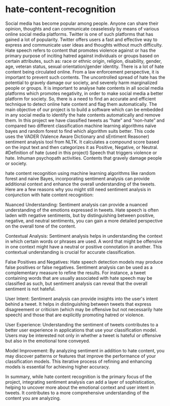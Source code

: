 # hate-content-recognition
Social media has become popular among people. Anyone can share their opinion, thoughts and can communicate ceaselessly by means of various online social media platforms. Twitter is one of such platforms that has gained a lot of popularity. Twitter offers users a fast and effective way to express and communicate user ideas and thoughts without much difficulty. Hate speech refers to content that promotes violence against or has the primary purpose of inciting hatred against individuals or groups based on certain attributes, such as: race or ethnic origin, religion, disability, gender, age, veteran status, sexual orientation/gender identity. There is a lot of hate content being circulated online. From a law enforcement perspective, it is important to prevent such contents. The uncontrolled spread of hate has the potential to gravely damage our society, and severely harm marginalized people or groups. It is important to analyse hate contents in all social media platforms which promotes negativity, in order to make social media a better platform for society. So, there is a need to find an accurate and efficient technique to detect online hate content and flag them automatically. The main objective of our project is to build a software which can be embedded in any social media to identify the hate contents automatically and remove them. In this project we have classified tweets as “hate” and “non-hate” and compared two different classification machine learning algorithms naïve bayes and random forest to find which algorithm suits better. This code uses the VADER (Valence Aware Dictionary and sEntiment Reasoner) sentiment analysis tool from NLTK. It calculates a compound score based on the input text and then categorizes it as Positive, Negative, or Neutral.
#Definition of hate (used in this project) 
Speech that triggers violence or hate. 
Inhuman psychopath activities. 
Contents that gravely damage people or society.

hate content recognition using machine learning algorithms like random forest and naive Bayes, incorporating sentiment analysis can provide additional context and enhance the overall understanding of the tweets. Here are a few reasons why you might still need sentiment analysis in conjunction with hate content recognition:

Nuanced Understanding: Sentiment analysis can provide a nuanced understanding of the emotions expressed in tweets. Hate speech is often laden with negative sentiments, but by distinguishing between positive, negative, and neutral sentiments, you can gain a more detailed perspective on the overall tone of the content.

Contextual Analysis: Sentiment analysis helps in understanding the context in which certain words or phrases are used. A word that might be offensive in one context might have a neutral or positive connotation in another. This contextual understanding is crucial for accurate classification.

False Positives and Negatives: Hate speech detection models may produce false positives or false negatives. Sentiment analysis can be used as a complementary measure to refine the results. For instance, a tweet containing words that are usually associated with hate speech may be classified as such, but sentiment analysis can reveal that the overall sentiment is not hateful.

 User Intent: Sentiment analysis can provide insights into the user's intent behind a tweet. It helps in distinguishing between tweets that express disagreement or criticism (which may be offensive but not necessarily hate speech) and those that are explicitly promoting hatred or violence.

User Experience: Understanding the sentiment of tweets contributes to a better user experience in applications that use your classification model. Users may be interested not only in whether a tweet is hateful or offensive but also in the emotional tone conveyed.

Model Improvement: By analyzing sentiment in addition to hate content, you may discover patterns or features that improve the performance of your classification models. This iterative process of refining and enhancing models is essential for achieving higher accuracy.

In summary, while hate content recognition is the primary focus of the project, integrating sentiment analysis can add a layer of sophistication, helping to uncover more about the emotional context and user intent in tweets. It contributes to a more comprehensive understanding of the content you are analyzing.
